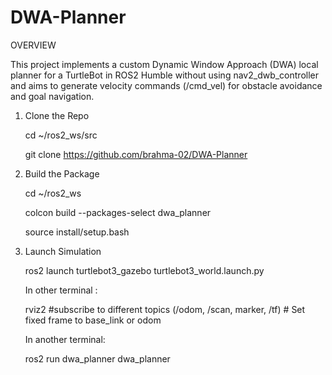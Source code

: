 # DWA-Planner

OVERVIEW

This project implements a custom Dynamic Window Approach (DWA) local planner for a TurtleBot in ROS2 Humble without using nav2_dwb_controller and aims to generate velocity commands (/cmd_vel) for obstacle avoidance and goal navigation. 

1. Clone the Repo

   cd ~/ros2_ws/src

   git clone https://github.com/brahma-02/DWA-Planner

3. Build the Package

   cd ~/ros2_ws

   colcon build --packages-select dwa_planner

   source install/setup.bash

5. Launch Simulation

   ros2 launch turtlebot3_gazebo turtlebot3_world.launch.py


   In other terminal :

   rviz2                                              #subscribe to different topics (/odom, /scan, marker, /tf)
                                                      # Set fixed frame to base_link or odom 


   In another terminal:

   ros2 run dwa_planner dwa_planner

   
